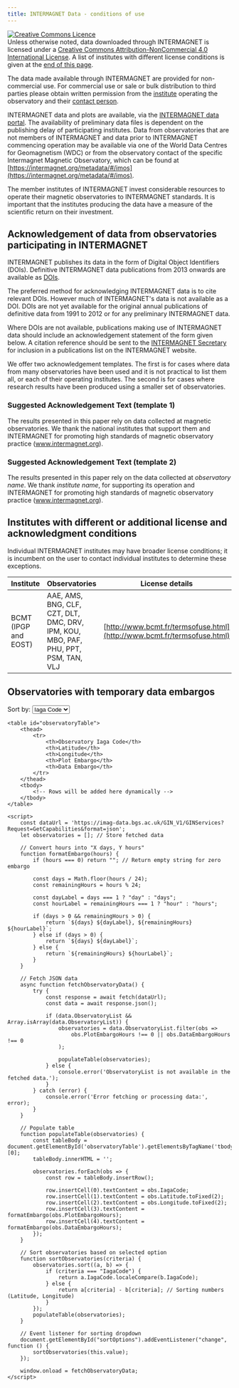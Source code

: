 ```yaml
---
title: INTERMAGNET Data - conditions of use
---
```


<!-- This section copied from Creative Commons - please don't change -->
<a rel="license" href="http://creativecommons.org/licenses/by-nc/4.0/"><img alt="Creative Commons Licence" style="border-width:0" src="https://i.creativecommons.org/l/by-nc/4.0/88x31.png" /></a><br />Unless otherwise noted, data downloaded through INTERMAGNET is licensed under a <a rel="license" href="http://creativecommons.org/licenses/by-nc/4.0/">Creative Commons Attribution-NonCommercial 4.0 International License</a>. A list of institutes with different license conditions is given at the [end of this page](#institutes-with-different-or-additional-license-and-acknowledgment-conditions).

The data made available through INTERMAGNET are provided for non-commercial use.  For commercial use or sale or bulk distribution to third parties please obtain written permission from the [institute](metadata/#/institutes) operating the observatory and their [contact person](metadata/#/imos).

INTERMAGNET data and plots are available, via the [INTERMAGNET data portal](data_portal). The availability of preliminary data files is dependent on the publishing delay of participating institutes. Data from observatories that are not members of INTERMAGNET and data prior to INTERMAGNET commencing operation may be available via one of the World Data Centres for Geomagnetism (WDC) or from the observatory contact of the specific Intermagnet Magnetic Observatory, which can be found at [https://intermagnet.org/metadata/#/imos](https://intermagnet.org/metadata/#/imos).

The member institutes of INTERMAGNET invest considerable resources to operate their magnetic observatories to INTERMAGNET standards. It is important that the institutes producing the data have a measure of the scientific return on their investment.

## Acknowledgement of data from observatories participating in INTERMAGNET

INTERMAGNET publishes its data in the form of Digital Object Identifiers (DOIs). Definitive INTERMAGNET data publications from 2013 onwards are available as [DOIs](/data_download.html#downloading_data_using_dois).

The preferred method for acknowledging INTERMAGNET data is to cite relevant DOIs. However much of INTERMAGNET's data is not available as a DOI. DOIs are not yet available for the original annual publications of definitive data from 1991 to 2012 or for any preliminary INTERMAGNET data.

Where DOIs are not available, publications making use of INTERMAGNET data should include an acknowledgement statement of the form given below. A citation reference should be sent to the [INTERMAGNET Secretary](mailto:secretary_intermagnet@gfz-potsdam.de) for inclusion in a publications list on the INTERMAGNET website.

We offer two acknowledgement templates. The first is for cases where data from many observatories have been used and it is not practical to list them all, or each of their operating institutes. The second is for cases where research results have been produced using a smaller set of observatories.

### Suggested Acknowledgement Text (template 1)

The results presented in this paper rely on data collected at magnetic observatories. We thank the national institutes that support them and INTERMAGNET for promoting high standards of magnetic observatory practice (www.intermagnet.org).

### Suggested Acknowledgement Text (template 2)

The results presented in this paper rely on the data collected at *observatory name*. We thank *institute name*, for supporting its operation and INTERMAGNET for promoting high standards of magnetic observatory practice (www.intermagnet.org).

## Institutes with different or additional license and acknowledgment conditions

Individual INTERMAGNET institutes may have broader license conditions; it is incumbent on the user to contact individual institutes to determine these exceptions.

| Institute | Observatories | License details |
|-----------|---------------|-----------------|
| BCMT (IPGP and EOST) | AAE, AMS, BNG, CLF, CZT, DLT, DMC, DRV, IPM, KOU, MBO, PAF, PHU, PPT, PSM, TAN, VLJ | [http://www.bcmt.fr/termsofuse.html](http://www.bcmt.fr/termsofuse.html) |

## Observatories with temporary data embargos

<div>
    <label for="sortOptions">Sort by:</label>
    <select id="sortOptions">
        <option value="IagaCode">Iaga Code</option>
        <option value="Latitude">Latitude</option>
        <option value="Longitude">Longitude</option>
    </select>

    <table id="observatoryTable">
        <thead>
            <tr>
                <th>Observatory Iaga Code</th>
                <th>Latitude</th>
                <th>Longitude</th>
                <th>Plot Embargo</th>
                <th>Data Embargo</th>
            </tr>
        </thead>
        <tbody>
            <!-- Rows will be added here dynamically -->
        </tbody>
    </table>

    <script>
        const dataUrl = 'https://imag-data.bgs.ac.uk/GIN_V1/GINServices?Request=GetCapabilities&format=json';
        let observatories = []; // Store fetched data

        // Convert hours into "X days, Y hours"
        function formatEmbargo(hours) {
            if (hours === 0) return ""; // Return empty string for zero embargo

            const days = Math.floor(hours / 24);
            const remainingHours = hours % 24;

            const dayLabel = days === 1 ? "day" : "days";
            const hourLabel = remainingHours === 1 ? "hour" : "hours";

            if (days > 0 && remainingHours > 0) {
                return `${days} ${dayLabel}, ${remainingHours} ${hourLabel}`;
            } else if (days > 0) {
                return `${days} ${dayLabel}`;
            } else {
                return `${remainingHours} ${hourLabel}`;
            }
        }

        // Fetch JSON data
        async function fetchObservatoryData() {
            try {
                const response = await fetch(dataUrl);
                const data = await response.json();

                if (data.ObservatoryList && Array.isArray(data.ObservatoryList)) {
                    observatories = data.ObservatoryList.filter(obs =>
                        obs.PlotEmbargoHours !== 0 || obs.DataEmbargoHours !== 0
                    );

                    populateTable(observatories);
                } else {
                    console.error('ObservatoryList is not available in the fetched data.');
                }
            } catch (error) {
                console.error('Error fetching or processing data:', error);
            }
        }

        // Populate table
        function populateTable(observatories) {
            const tableBody = document.getElementById('observatoryTable').getElementsByTagName('tbody')[0];
            tableBody.innerHTML = '';

            observatories.forEach(obs => {
                const row = tableBody.insertRow();

                row.insertCell(0).textContent = obs.IagaCode;
                row.insertCell(1).textContent = obs.Latitude.toFixed(2);
                row.insertCell(2).textContent = obs.Longitude.toFixed(2);
                row.insertCell(3).textContent = formatEmbargo(obs.PlotEmbargoHours);
                row.insertCell(4).textContent = formatEmbargo(obs.DataEmbargoHours);
            });
        }

        // Sort observatories based on selected option
        function sortObservatories(criteria) {
            observatories.sort((a, b) => {
                if (criteria === "IagaCode") {
                    return a.IagaCode.localeCompare(b.IagaCode);
                } else {
                    return a[criteria] - b[criteria]; // Sorting numbers (Latitude, Longitude)
                }
            });
            populateTable(observatories);
        }

        // Event listener for sorting dropdown
        document.getElementById("sortOptions").addEventListener("change", function () {
            sortObservatories(this.value);
        });

        window.onload = fetchObservatoryData;
    </script>
</div>

